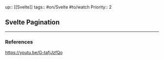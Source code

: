 up:: [[Svelte]]
tags:: #on/Svelte  #to/watch 
Priority:: 2

## Svelte Pagination



---

### References
https://youtu.be/G-tafjJzfQo